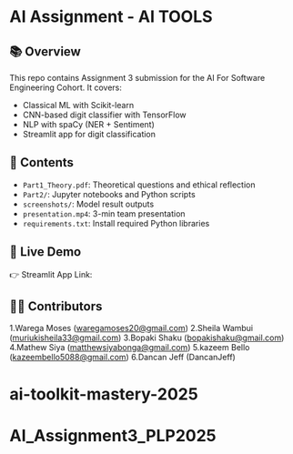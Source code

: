 # AI Assignment - AI TOOLS

## 📚 Overview
This repo contains Assignment 3 submission for the AI For Software Engineering Cohort. It covers:
- Classical ML with Scikit-learn
- CNN-based digit classifier with TensorFlow
- NLP with spaCy (NER + Sentiment)
- Streamlit app for digit classification

## 📂 Contents
- `Part1_Theory.pdf`: Theoretical questions and ethical reflection
- `Part2/`: Jupyter notebooks and Python scripts
- `screenshots/`: Model result outputs
- `presentation.mp4`: 3-min team presentation
- `requirements.txt`: Install required Python libraries

## 🚀 Live Demo
👉 Streamlit App Link:

## 👨‍💻 Contributors
1.Warega Moses (waregamoses20@gmail.com)
2.Sheila Wambui (muriukisheila33@gmail.com)
3.Bopaki Shaku (bopakishaku@gmail.com)
4.Mathew Siya (matthewsiyabonga@gmail.com)
5.kazeem Bello (kazeembello5088@gmail.com)
6.Dancan Jeff (DancanJeff)
# ai-toolkit-mastery-2025
# AI_Assignment3_PLP2025
